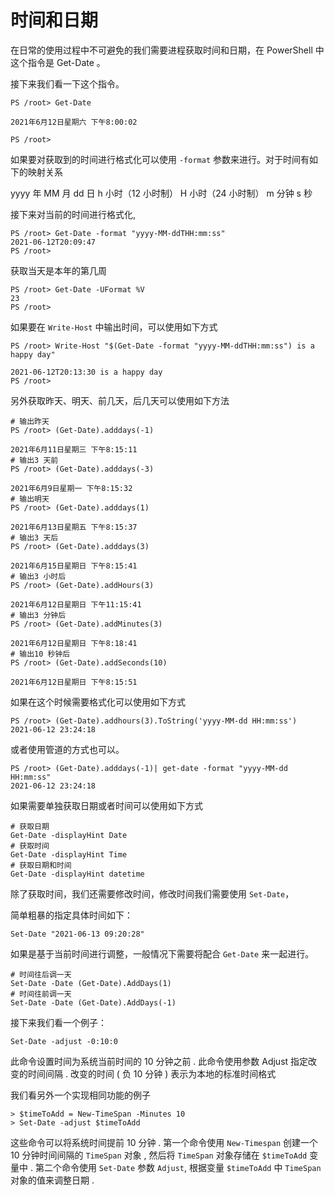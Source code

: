 # 时间和日期

在日常的使用过程中不可避免的我们需要进程获取时间和日期，在  PowerShell  中这个指令是  Get-Date 。

接下来我们看一下这个指令。

```
PS /root> Get-Date

2021年6月12日星期六 下午8:00:02

PS /root>
```

如果要对获取到的时间进行格式化可以使用 `-format` 参数来进行。对于时间有如下的映射关系

yyyy 年
MM 月
dd 日
h 小时（12 小时制）
H 小时（24 小时制）
m 分钟
s 秒


接下来对当前的时间进行格式化, 

```
PS /root> Get-Date -format "yyyy-MM-ddTHH:mm:ss"
2021-06-12T20:09:47
PS /root>
```

获取当天是本年的第几周

```
PS /root> Get-Date -UFormat %V
23
PS /root>
```


如果要在 `Write-Host` 中输出时间，可以使用如下方式

```
PS /root> Write-Host "$(Get-Date -format "yyyy-MM-ddTHH:mm:ss") is a happy day"

2021-06-12T20:13:30 is a happy day
PS /root>
```

另外获取昨天、明天、前几天，后几天可以使用如下方法


 ```
 # 输出昨天
PS /root> (Get-Date).adddays(-1)

2021年6月11日星期三 下午8:15:11
 # 输出3 天前
PS /root> (Get-Date).adddays(-3)

2021年6月9日星期一 下午8:15:32
 # 输出明天
PS /root> (Get-Date).adddays(1)

2021年6月13日星期五 下午8:15:37
 # 输出3 天后
PS /root> (Get-Date).adddays(3)

2021年6月15日星期日 下午8:15:41
 # 输出3 小时后
PS /root> (Get-Date).addHours(3)

2021年6月12日星期日 下午11:15:41
 # 输出3 分钟后
PS /root> (Get-Date).addMinutes(3)

2021年6月12日星期日 下午8:18:41
 # 输出10 秒钟后
PS /root> (Get-Date).addSeconds(10)

2021年6月12日星期日 下午8:15:51

```


如果在这个时候需要格式化可以使用如下方式

```
PS /root> (Get-Date).addhours(3).ToString('yyyy-MM-dd HH:mm:ss')
2021-06-12 23:24:18
```

或者使用管道的方式也可以。
```
PS /root> (Get-Date).adddays(-1)| get-date -format "yyyy-MM-dd HH:mm:ss"
2021-06-12 23:24:18
```

如果需要单独获取日期或者时间可以使用如下方式

```
# 获取日期
Get-Date -displayHint Date
# 获取时间
Get-Date -displayHint Time
# 获取日期和时间
Get-Date -displayHint datetime
```


除了获取时间，我们还需要修改时间，修改时间我们需要使用 `Set-Date`，

简单粗暴的指定具体时间如下：

```
Set-Date "2021-06-13 09:20:28"
```

如果是基于当前时间进行调整，一般情况下需要将配合 `Get-Date` 来一起进行。

```
# 时间往后调一天
Set-Date -Date (Get-Date).AddDays(1)
# 时间往前调一天
Set-Date -Date (Get-Date).AddDays(-1)
```

接下来我们看一个例子：
```
Set-Date -adjust -0:10:0
```
此命令设置时间为系统当前时间的 10 分钟之前 . 此命令使用参数 Adjust 指定改变的时间间隔 . 改变的时间 ( 负 10 分钟 ) 表示为本地的标准时间格式 

我们看另外一个实现相同功能的例子
```
> $timeToAdd = New-TimeSpan -Minutes 10
> Set-Date -adjust $timeToAdd
```

这些命令可以将系统时间提前 10 分钟 . 第一个命令使用 `New-Timespan`  创建一个 10 分钟时间间隔的 `TimeSpan` 对象 , 然后将 `TimeSpan` 对象存储在 `$timeToAdd` 变量中 . 第二个命令使用 `Set-Date` 参数 `Adjust`, 根据变量 `$timeToAdd` 中 `TimeSpan` 对象的值来调整日期 .